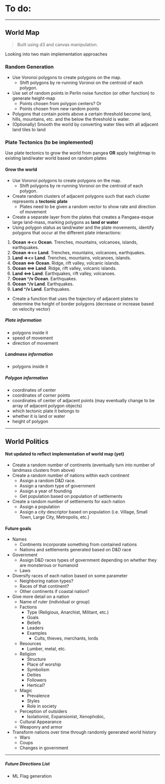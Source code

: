 # To do:



----
## World Map
> Built using d3 and canvas manipulation.

Looking into two main implementation approaches

### Random Generation
- Use Voronoi polygons to create polygons on the map.
	- Shift polygons by re-running Voronoi on the centroid of each polygon. 
- Use set of random points in Perlin noise function (or other function) to generate height-map
	- Points chosen from polygon centers? Or
	- Points chosen from new random points
- Polygons that contain points above a certain threshold become land, hills, mountains, etc. and the below the threshold is water.
- (Optionally) Smooth the world by converting water tiles with all adjacent land tiles to land

### Plate Tectonics (to be implemented)
Use plate tectonics to grow the world from pangea **OR** apply heightmap to existing land/water world based on random plates

#### Grow the world

- Use Voronoi polygons to create polygons on the map.
	- Shift polygons by re-running Voronoi on the centroid of each polygon. 
- Create random clusters of adjacent polygons such that each cluster represents a **tectonic plate**
	- Plates need to be given a random vector to show rate and direction of movement
- Create a separate layer from the plates that creates a Pangaea-esque large land-mass, marking polygons as **land or water**
- Using polygon status as land/water and the plate movements, identify polygons that occur at the different plate interactions:
 1. **Ocean =><= Ocean**. Trenches, mountains, volcanoes, islands, earthquakes.
 2. **Ocean =><= Land**. Trenches, mountains, volcanoes, earthquakes.
 3. **Land =><= Land**. Trenches, mountains, volcanoes, islands.
 4. **Ocean <==> Ocean**. Ridge, rift valley, volcanic islands.
 5. **Ocean <==> Land**. Ridge, rift valley, volcanic islands.
 6. **Land <==> Land**. Earthquakes, rift valley, volcanoes.
 7. **Ocean ^/v Ocean**. Earthquakes.
 8. **Ocean ^/v Land**. Earthquakes.
 9. **Land ^/v Land**. Earthquakes.
- Create a function that uses the trajectory of adjacent plates to determine the height of border polygons (decrease or increase based on velocity vector)

##### Plate information
- polygons inside it
- speed of movement
- direction of movement

##### Landmass information
- polygons inside it

##### Polygon information
- coordinates of center
- coordinates of corner points
- coordinates of center of adjacent points (may eventually change to be array of adjacent polygon objects)
- which tectonic plate it belongs to
- whether it is land or water
- height of polygon

----
## World Politics

#### Not updated to reflect implementation of world map (yet)

- Create a random number of continents (eventually turn into number of landmass clusters from above)
- Create a random number of nations within each continent 
	- Assign a random D&D race.
	- Assign a random type of government
	- Assign a year of founding
	- Get population based on population of settlements
- Create a random number of settlements for each nation
	- Assign a population
	- Assign a city descriptor based on population (i.e. Village, Small Town, Large City, Metropolis, etc.)

#### Future goals
- Names
	- Continents incorporate something from contained nations
	- Nations and settlements generated based on D&D race
- Government
	- Assign D&D races types of government depending on whether they are monsterous or humanoid
	- Laws
- Diversify races of each nation based on some parameter
	- Neighboring nation types?
	- Races of that continent? 
	- Other continents if coastal nation?
- Give more detail on a nation
	- Name of ruler (individual or group)
	- Factions
		- Type (Religious, Anarchist, Militant, etc.)
		- Goals
		- Beliefs
		- Leaders
		- Examples
			- Cults, thieves, merchants, lords
	- Resources
		- Lumber, metal, etc.
	- Religion
		- Structure
		- Place of worship
		- Symbolism
		- Deities
		- Followers
		- Hertical?
	- Magic
		- Prevalence
		- Styles
		- Role in society
	- Perception of outsiders
		- Isolationist, Expansionist, Xenophobic, 
	- Cultural Appearance
	- Weaponry and armor
- Transform nations over time through randomly generated world history
	- Wars
	- Coups
	- Changes in government


-----
##### Future Directions List
- ML Flag generation
